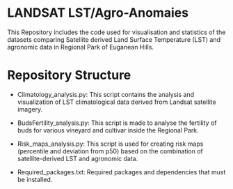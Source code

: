 # LANDSAT LST/Agro-Anomaies


This Repository includes the code used for visualisation and statistics of the datasets comparing Satellite derived Land Surface Temperature (LST) and agronomic data in Regional Park of Euganean Hills.

# Repository Structure

- Climatology_analysis.py: This script contains the analysis and visualization of LST climatological data derived from Landsat satellite imagery.

- BudsFertility_analysis.py: This script is made to analyse the fertility of buds for various vineyard and cultivar inside the Regional Park.

- Risk_maps_analysis.py: This script is used for creating risk maps (percentile and deviation from p50) based on the combination of satellite-derived LST and agronomic data.

- Required_packages.txt: Required packages and dependencies that must be installed.
